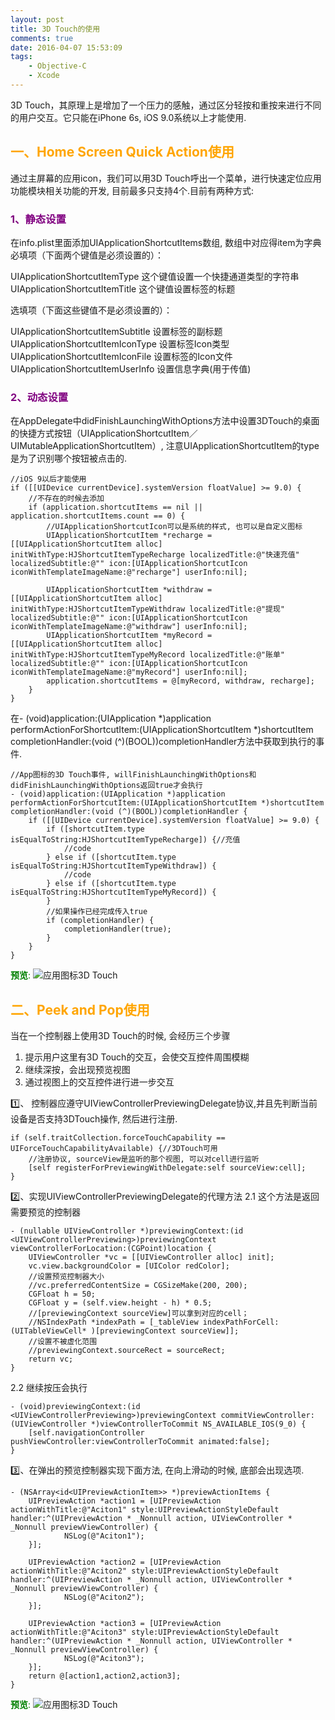 ```yaml
---
layout: post
title: 3D Touch的使用
comments: true
date: 2016-04-07 15:53:09
tags:
    - Objective-C
    - Xcode
---
```

3D Touch，其原理上是增加了一个压力的感触，通过区分轻按和重按来进行不同的用户交互。它只能在iPhone 6s, iOS 9.0系统以上才能使用.
## <font color=orange>一、Home Screen Quick Action使用</font>
通过主屏幕的应用icon，我们可以用3D Touch呼出一个菜单，进行快速定位应用功能模块相关功能的开发, 目前最多只支持4个.目前有两种方式:

<!--more-->

### <font color=purple>1、静态设置</font>
在info.plist里面添加UIApplicationShortcutItems数组, 数组中对应得item为字典
必填项（下面两个键值是必须设置的）：

UIApplicationShortcutItemType 这个键值设置一个快捷通道类型的字符串 
UIApplicationShortcutItemTitle 这个键值设置标签的标题

选填项（下面这些键值不是必须设置的）：

UIApplicationShortcutItemSubtitle 设置标签的副标题
UIApplicationShortcutItemIconType 设置标签Icon类型
UIApplicationShortcutItemIconFile  设置标签的Icon文件
UIApplicationShortcutItemUserInfo 设置信息字典(用于传值)

### <font color=purple>2、动态设置</font>
在AppDelegate中didFinishLaunchingWithOptions方法中设置3DTouch的桌面的快捷方式按钮（UIApplicationShortcutItem／UIMutableApplicationShortcutItem）, 注意UIApplicationShortcutItem的type是为了识别哪个按钮被点击的.
```
//iOS 9以后才能使用
if ([[UIDevice currentDevice].systemVersion floatValue] >= 9.0) {
    //不存在的时候去添加
    if (application.shortcutItems == nil || application.shortcutItems.count == 0) {
        //UIApplicationShortcutIcon可以是系统的样式, 也可以是自定义图标
        UIApplicationShortcutItem *recharge = [[UIApplicationShortcutItem alloc] initWithType:HJShortcutItemTypeRecharge localizedTitle:@"快速充值" localizedSubtitle:@"" icon:[UIApplicationShortcutIcon iconWithTemplateImageName:@"recharge"] userInfo:nil];

        UIApplicationShortcutItem *withdraw = [[UIApplicationShortcutItem alloc] initWithType:HJShortcutItemTypeWithdraw localizedTitle:@"提现" localizedSubtitle:@"" icon:[UIApplicationShortcutIcon iconWithTemplateImageName:@"withdraw"] userInfo:nil];
        UIApplicationShortcutItem *myRecord = [[UIApplicationShortcutItem alloc] initWithType:HJShortcutItemTypeMyRecord localizedTitle:@"账单" localizedSubtitle:@"" icon:[UIApplicationShortcutIcon iconWithTemplateImageName:@"myRecord"] userInfo:nil];
        application.shortcutItems = @[myRecord, withdraw, recharge];
    }
}
```
在- (void)application:(UIApplication *)application performActionForShortcutItem:(UIApplicationShortcutItem *)shortcutItem completionHandler:(void (^)(BOOL))completionHandler方法中获取到执行的事件. 
```
//App图标的3D Touch事件, willFinishLaunchingWithOptions和didFinishLaunchingWithOptions返回true才会执行
- (void)application:(UIApplication *)application performActionForShortcutItem:(UIApplicationShortcutItem *)shortcutItem completionHandler:(void (^)(BOOL))completionHandler {
    if ([[UIDevice currentDevice].systemVersion floatValue] >= 9.0) {
        if ([shortcutItem.type isEqualToString:HJShortcutItemTypeRecharge]) {//充值
            //code
        } else if ([shortcutItem.type isEqualToString:HJShortcutItemTypeWithdraw]) {
            //code
        } else if ([shortcutItem.type isEqualToString:HJShortcutItemTypeMyRecord]) {
        }
        //如果操作已经完成传入true
        if (completionHandler) {
            completionHandler(true);
        }
    }
}
```
<font color=green>__预览__:</font>
![应用图标3D Touch](http://oak4eha4y.bkt.clouddn.com/3dtouch_icon.png)

## <font color=orange>二、Peek and Pop使用</font>
当在一个控制器上使用3D Touch的时候, 会经历三个步骤
1. 提示用户这里有3D Touch的交互，会使交互控件周围模糊
2. 继续深按，会出现预览视图
3. 通过视图上的交互控件进行进一步交互

1️⃣、 控制器应遵守UIViewControllerPreviewingDelegate协议,并且先判断当前设备是否支持3DTouch操作, 然后进行注册.
```
if (self.traitCollection.forceTouchCapability == UIForceTouchCapabilityAvailable) {//3DTouch可用
    //注册协议, sourceView是监听的那个视图, 可以对cell进行监听
    [self registerForPreviewingWithDelegate:self sourceView:cell];
}
```
2️⃣、实现UIViewControllerPreviewingDelegate的代理方法
2.1 这个方法是返回需要预览的控制器
```
- (nullable UIViewController *)previewingContext:(id <UIViewControllerPreviewing>)previewingContext viewControllerForLocation:(CGPoint)location {
    UIViewController *vc = [[UIViewController alloc] init];
    vc.view.backgroundColor = [UIColor redColor];
    //设置预览控制器大小
    //vc.preferredContentSize = CGSizeMake(200, 200);
    CGFloat h = 50;
    CGFloat y = (self.view.height - h) * 0.5;
    //[previewingContext sourceView]可以拿到对应的cell；
    //NSIndexPath *indexPath = [_tableView indexPathForCell:(UITableViewCell* )[previewingContext sourceView]];
    //设置不被虚化范围
    //previewingContext.sourceRect = sourceRect;
    return vc;
}
```
2.2 继续按压会执行
```
- (void)previewingContext:(id <UIViewControllerPreviewing>)previewingContext commitViewController:(UIViewController *)viewControllerToCommit NS_AVAILABLE_IOS(9_0) {
    [self.navigationController pushViewController:viewControllerToCommit animated:false];
}
```
3️⃣、在弹出的预览控制器实现下面方法, 在向上滑动的时候, 底部会出现选项.
```
- (NSArray<id<UIPreviewActionItem>> *)previewActionItems {
    UIPreviewAction *action1 = [UIPreviewAction actionWithTitle:@"Aciton1" style:UIPreviewActionStyleDefault handler:^(UIPreviewAction * _Nonnull action, UIViewController * _Nonnull previewViewController) {
            NSLog(@"Aciton1");
    }];

    UIPreviewAction *action2 = [UIPreviewAction actionWithTitle:@"Aciton2" style:UIPreviewActionStyleDefault handler:^(UIPreviewAction * _Nonnull action, UIViewController * _Nonnull previewViewController) {
            NSLog(@"Aciton2");
    }];

    UIPreviewAction *action3 = [UIPreviewAction actionWithTitle:@"Aciton3" style:UIPreviewActionStyleDefault handler:^(UIPreviewAction * _Nonnull action, UIViewController * _Nonnull previewViewController) {
            NSLog(@"Aciton3");
    }];
    return @[action1,action2,action3];
}
```
<font color=green>__预览__:</font>
![应用图标3D Touch](http://oak4eha4y.bkt.clouddn.com/peek-pop.png)




